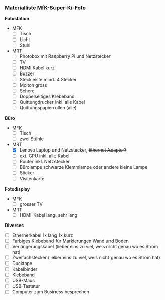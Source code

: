 ### Materialliste MfK-Super-Ki-Foto

**Fotostation**

* MFK
  - [ ] Tisch
  - [ ] Licht
  - [ ] Stuhl
* MRT
  - [ ] Photobox mit Raspberry Pi und Netzstecker
  - [ ] TV
  - [ ] HDMI Kabel kurz
  - [ ] Buzzer
  - [ ] Steckleiste mind. 4 Stecker
  - [ ] Molton gross
  - [ ] Schere
  - [ ] Doppelseitiges Klebeband
  - [ ] Quittungdrucker inkl. alle Kabel
  - [ ] Quittungspapierrollen (alle)

**Büro**

* MFK
  - [ ] Tisch
  - [ ] zwei Stühle
* MRT
  - [x] Lenovo Laptop und Netzstecker, ~~Ethernet Adapter?~~
  - [ ] ext. GPU inkl. alle Kabel
  - [ ] Router inkl. Netzstecker
  - [ ] Bürolampe schwarze Klemmlampe oder andere kleine Lampe
  - [ ] Sticker
  - [ ] Visitenkarte

**Fotodisplay**

* MFK
  - [ ] grosser TV	
* MRT
  - [ ] HDMI-Kabel lang, sehr lang

**Diverses**

- [ ] Ethernerkabel 1x lang 1x kurz
- [ ] Farbiges Klebeband für Markierungen Wand und Boden
 - [ ] Verlängerungskabel (lieber eins zu viel, weis nicht genau wo es Strom hat)
 - [ ] Zweifachstecker (lieber eins zu viel, weis nicht genau wo es Strom hat)
 - [ ] Ducktape
 - [ ] Kabelbinder
 - [ ] Klebeband
 - [ ] USB-Maus
 - [ ] USB-Tastatur
 - [ ] Computer zum Business besprechen

# 